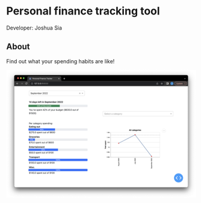 # Personal finance tracking tool

Developer: Joshua Sia

## About

Find out what your spending habits are like!

![screenshot](https://github.com/joshsia/personal-finance/blob/main/app-screenshot.png)
